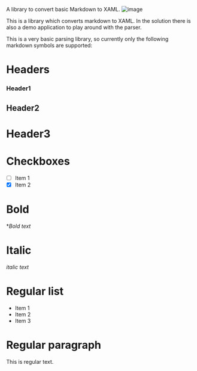 A library to convert basic Markdown to XAML.
![image](https://github.com/user-attachments/assets/1322e46a-9a56-408c-900b-244bf586ab21)

This is a library which converts markdown to XAML.
In the solution there is also a demo application to play around with the parser.

This is a very basic parsing library, so currently only the following markdown symbols are supported:
# Headers
### Header1
## Header2
# Header3

# Checkboxes
- [ ] Item 1
- [x] Item 2

# Bold
**Bold text*

# Italic
*italic text*

# Regular list
- Item 1
- Item 2
- Item 3

# Regular paragraph
This is regular text.
